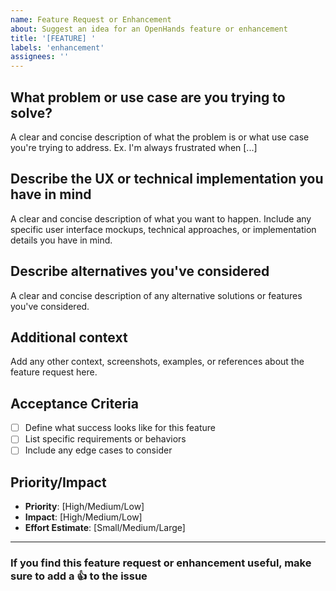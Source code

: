 ```yaml
---
name: Feature Request or Enhancement
about: Suggest an idea for an OpenHands feature or enhancement
title: '[FEATURE] '
labels: 'enhancement'
assignees: ''
---
```


## What problem or use case are you trying to solve?

A clear and concise description of what the problem is or what use case you're trying to address. Ex. I'm always frustrated when [...]

## Describe the UX or technical implementation you have in mind

A clear and concise description of what you want to happen. Include any specific user interface mockups, technical approaches, or implementation details you have in mind.

## Describe alternatives you've considered

A clear and concise description of any alternative solutions or features you've considered.

## Additional context

Add any other context, screenshots, examples, or references about the feature request here.

## Acceptance Criteria

- [ ] Define what success looks like for this feature
- [ ] List specific requirements or behaviors
- [ ] Include any edge cases to consider

## Priority/Impact

- **Priority**: [High/Medium/Low]
- **Impact**: [High/Medium/Low]
- **Effort Estimate**: [Small/Medium/Large]

---

### If you find this feature request or enhancement useful, make sure to add a 👍 to the issue